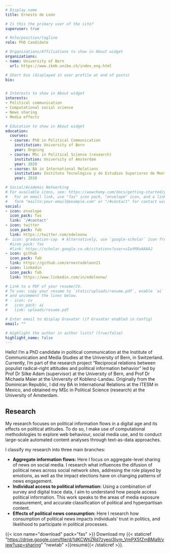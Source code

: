 ```yaml
---
# Display name
title: Ernesto de León

# Is this the primary user of the site?
superuser: true

# Role/position/tagline
role: PhD Candidate

# Organizations/Affiliations to show in About widget
organizations:
- name: University of Bern
  url: https://www.ikmb.unibe.ch/index_eng.html

# Short bio (displayed in user profile at end of posts)
bio: 


# Interests to show in About widget
interests:
- Political communication
- Computational social science
- News sharing
- Media effects

# Education to show in About widget
education:
  courses:
  - course: PhD in Political Communication
    institution: University of Bern
    year: Ongoing
  - course: MSc in Political Science (research)
    institution: University of Amsterdam
    year: 2020
  - course: BA in International Relations
    institution: Instituto Tecnológico y de Estudios Superiores de Monterrey
    year: 2018

# Social/Academic Networking
# For available icons, see: https://wowchemy.com/docs/getting-started/page-builder/#icons
#   For an email link, use "fas" icon pack, "envelope" icon, and a link in the
#   form "mailto:your-email@example.com" or "/#contact" for contact widget.
social:
- icon: envelope
  icon_pack: fas
  link: '/#contact'
- icon: twitter
  icon_pack: fab
  link: https://twitter.com/edeleonw
#- icon: graduation-cap  # Alternatively, use `google-scholar` icon from `ai` icon pack
  #icon_pack: fas
  #link: https://scholar.google.co.uk/citations?user=sIwtMXoAAAAJ
- icon: github
  icon_pack: fab
  link: https://github.com/ernestodeleon21
- icon: linkedin
  icon_pack: fab
  link: https://www.linkedin.com/in/edeleonw/

# Link to a PDF of your resume/CV.
# To use: copy your resume to `static/uploads/resume.pdf`, enable `ai` icons in `params.toml`, 
# and uncomment the lines below.
# - icon: cv
#   icon_pack: ai
#   link: uploads/resume.pdf

# Enter email to display Gravatar (if Gravatar enabled in Config)
email: ""

# Highlight the author in author lists? (true/false)
highlight_name: false
---
```


Hello! I’m a PhD candidate in political communication at the Institute of Communication and Media Studies at the University of Bern, in Switzerland. Currently, I’m part of the research project “Reciprocal relations between populist radical-right attitudes and political information behavior” led by Prof Dr Silke Adam (supervisor) at the University of Bern, and Prof Dr Michaela Maier at the University of Koblenz-Landau. Originally from the Dominican Republic, I did my BA in International Relations at the ITESM in Mexico, and obtained my MSc in Political Science (research) at the University of Amsterdam. 


## Research


My research focuses on political information flows in a digital age and its effects on political attitudes. To do so, I make use of computational methodologies to explore web behaviour, social media use, and to conduct large-scale automated content analyses through text-as-data approaches. 

I classify my research into three main branches:


-	**Aggregate information flows:** Here I focus on aggregate-level sharing of news on social media. I research what influences the difusion of political news across social network sites, addresing  the role played by emotions, as well as the impact elections have on changing patterns of news engagement.
- **Individual access to political information:** Using a combination of survey and digital trace data, I aim to understand how people access political information. This work speaks to the areas of media exposure measurement, and accurate classification of political and hyperpartisan content. 
- **Effects of political news consumption:** Here I research how consumption of political news impacts individuals' trust in politics, and likelihood to participate in political processes.   


{{< icon name="download" pack="fas" >}} Download my {{< staticref "https://drive.google.com/file/d/1dKCWtiZRd7zyeoi3Ivm_VmPX5fZmBMa9/view?usp=sharing" "newtab" >}}resumé{{< /staticref >}}.